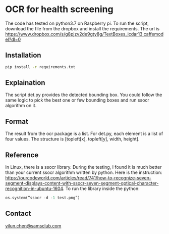 # OCR for health screening

The code has tested on python3.7 on Raspberry pi. To run the script, download the file from the dropbox and install the requirements. The url is https://www.dropbox.com/s/g8pjzv2de9gty8g/TextBoxes_icdar13.caffemodel?dl=0 

## Installation

```bash
pip install -r requirements.txt
```

## Explaination

The script det.py provides the detected bounding box. You could follow the same logic to pick the best one or few bounding boxes and run ssocr algorithm on it.  

## Format

The result from the ocr package is a list. For det.py, each element is a list of four values. The structure is [topleft[x], topleft[y], width, height]. 

## Reference

In Linux, there is a ssocr library. During the testing, I found it is much better than your current ssocr algorithm written by python. Here is the instruction: https://ourcodeworld.com/articles/read/741/how-to-recognize-seven-segment-displays-content-with-ssocr-seven-segment-optical-character-recognition-in-ubuntu-1604. To run the library inside the python:

```python
os.system(“ssocr -d -1 test.png”)
```

## Contact

yilun.chen@samsclub.com
